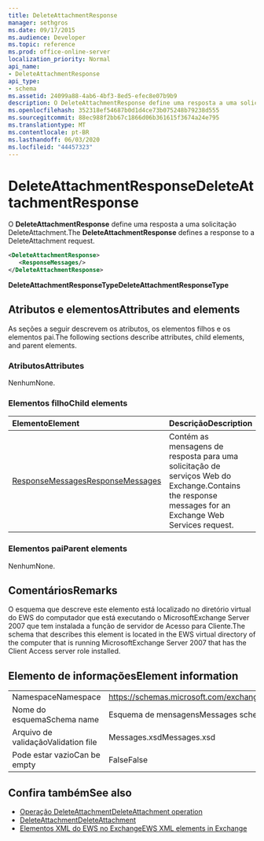 ```yaml
---
title: DeleteAttachmentResponse
manager: sethgros
ms.date: 09/17/2015
ms.audience: Developer
ms.topic: reference
ms.prod: office-online-server
localization_priority: Normal
api_name:
- DeleteAttachmentResponse
api_type:
- schema
ms.assetid: 24099a88-4ab6-4bf3-8ed5-efec8e07b9b9
description: O DeleteAttachmentResponse define uma resposta a uma solicitação DeleteAttachment.
ms.openlocfilehash: 352318ef54687b0d1d4ce73b075248b79238d555
ms.sourcegitcommit: 88ec988f2bb67c1866d06b361615f3674a24e795
ms.translationtype: MT
ms.contentlocale: pt-BR
ms.lasthandoff: 06/03/2020
ms.locfileid: "44457323"
---
```

# <a name="deleteattachmentresponse"></a><span data-ttu-id="72494-103">DeleteAttachmentResponse</span><span class="sxs-lookup"><span data-stu-id="72494-103">DeleteAttachmentResponse</span></span>

<span data-ttu-id="72494-104">O **DeleteAttachmentResponse** define uma resposta a uma solicitação DeleteAttachment.</span><span class="sxs-lookup"><span data-stu-id="72494-104">The **DeleteAttachmentResponse** defines a response to a DeleteAttachment request.</span></span> 
  
```xml
<DeleteAttachmentResponse>
   <ResponseMessages/>
</DeleteAttachmentResponse>
```

<span data-ttu-id="72494-105">**DeleteAttachmentResponseType**</span><span class="sxs-lookup"><span data-stu-id="72494-105">**DeleteAttachmentResponseType**</span></span>

## <a name="attributes-and-elements"></a><span data-ttu-id="72494-106">Atributos e elementos</span><span class="sxs-lookup"><span data-stu-id="72494-106">Attributes and elements</span></span>

<span data-ttu-id="72494-107">As seções a seguir descrevem os atributos, os elementos filhos e os elementos pai.</span><span class="sxs-lookup"><span data-stu-id="72494-107">The following sections describe attributes, child elements, and parent elements.</span></span>
  
### <a name="attributes"></a><span data-ttu-id="72494-108">Atributos</span><span class="sxs-lookup"><span data-stu-id="72494-108">Attributes</span></span>

<span data-ttu-id="72494-109">Nenhum</span><span class="sxs-lookup"><span data-stu-id="72494-109">None.</span></span>
  
### <a name="child-elements"></a><span data-ttu-id="72494-110">Elementos filho</span><span class="sxs-lookup"><span data-stu-id="72494-110">Child elements</span></span>

|<span data-ttu-id="72494-111">**Elemento**</span><span class="sxs-lookup"><span data-stu-id="72494-111">**Element**</span></span>|<span data-ttu-id="72494-112">**Descrição**</span><span class="sxs-lookup"><span data-stu-id="72494-112">**Description**</span></span>|
|:-----|:-----|
|[<span data-ttu-id="72494-113">ResponseMessages</span><span class="sxs-lookup"><span data-stu-id="72494-113">ResponseMessages</span></span>](responsemessages.md) <br/> |<span data-ttu-id="72494-114">Contém as mensagens de resposta para uma solicitação de serviços Web do Exchange.</span><span class="sxs-lookup"><span data-stu-id="72494-114">Contains the response messages for an Exchange Web Services request.</span></span>  <br/> |
   
### <a name="parent-elements"></a><span data-ttu-id="72494-115">Elementos pai</span><span class="sxs-lookup"><span data-stu-id="72494-115">Parent elements</span></span>

<span data-ttu-id="72494-116">Nenhum</span><span class="sxs-lookup"><span data-stu-id="72494-116">None.</span></span>
  
## <a name="remarks"></a><span data-ttu-id="72494-117">Comentários</span><span class="sxs-lookup"><span data-stu-id="72494-117">Remarks</span></span>

<span data-ttu-id="72494-118">O esquema que descreve este elemento está localizado no diretório virtual do EWS do computador que está executando o MicrosoftExchange Server 2007 que tem instalada a função de servidor de Acesso para Cliente.</span><span class="sxs-lookup"><span data-stu-id="72494-118">The schema that describes this element is located in the EWS virtual directory of the computer that is running MicrosoftExchange Server 2007 that has the Client Access server role installed.</span></span>
  
## <a name="element-information"></a><span data-ttu-id="72494-119">Elemento de informações</span><span class="sxs-lookup"><span data-stu-id="72494-119">Element information</span></span>

|||
|:-----|:-----|
|<span data-ttu-id="72494-120">Namespace</span><span class="sxs-lookup"><span data-stu-id="72494-120">Namespace</span></span>  <br/> |https://schemas.microsoft.com/exchange/services/2006/messages  <br/> |
|<span data-ttu-id="72494-121">Nome do esquema</span><span class="sxs-lookup"><span data-stu-id="72494-121">Schema name</span></span>  <br/> |<span data-ttu-id="72494-122">Esquema de mensagens</span><span class="sxs-lookup"><span data-stu-id="72494-122">Messages schema</span></span>  <br/> |
|<span data-ttu-id="72494-123">Arquivo de validação</span><span class="sxs-lookup"><span data-stu-id="72494-123">Validation file</span></span>  <br/> |<span data-ttu-id="72494-124">Messages.xsd</span><span class="sxs-lookup"><span data-stu-id="72494-124">Messages.xsd</span></span>  <br/> |
|<span data-ttu-id="72494-125">Pode estar vazio</span><span class="sxs-lookup"><span data-stu-id="72494-125">Can be empty</span></span>  <br/> |<span data-ttu-id="72494-126">False</span><span class="sxs-lookup"><span data-stu-id="72494-126">False</span></span>  <br/> |
   
## <a name="see-also"></a><span data-ttu-id="72494-127">Confira também</span><span class="sxs-lookup"><span data-stu-id="72494-127">See also</span></span>

- [<span data-ttu-id="72494-128">Operação DeleteAttachment</span><span class="sxs-lookup"><span data-stu-id="72494-128">DeleteAttachment operation</span></span>](deleteattachment-operation.md)  
- [<span data-ttu-id="72494-129">DeleteAttachment</span><span class="sxs-lookup"><span data-stu-id="72494-129">DeleteAttachment</span></span>](deleteattachment.md)
- [<span data-ttu-id="72494-130">Elementos XML do EWS no Exchange</span><span class="sxs-lookup"><span data-stu-id="72494-130">EWS XML elements in Exchange</span></span>](ews-xml-elements-in-exchange.md)

